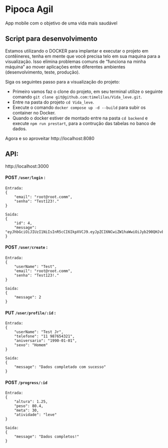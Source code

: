 # Pipoca Agil
App mobile com o objetivo de uma vida mais saudável

## Script para desenvolvimento

Estamos utilizando o DOCKER para implantar e executar o projeto em contêineres, tenha em mente que você precisa telo em sua maquina para a visualização. Isso elimina problemas comuns de “funciona na minha máquina” ao mover aplicações entre diferentes ambientes (desenvolvimento, teste, produção).

Siga os seguintes passo para a visualização do projeto:

* Primeiro vamos faz o clone do projeto, em seu terminal utilize o seguinte comando `git clone git@github.com:timelilas/Vida_leve.git`.
* Entre na pasta do projeto `cd Vida_leve`.
* Execute o comando `docker compose up -d --build` para subir os container no Docker.
* Quando o docker estiver de montado entre na pasta `cd backend` e execute `npm run prestart`, para a contrução das tabelas no banco de dados.

Agora e so aproveitar <a>http://localhost:8080</a> 

## API:
<a>http://localhost:3000</a>

#### POST `/user/login` :
    Entrada:
    {
        "email": "root@root.comm",
        "senha": "Test123!."
    }

    Saida:
    {
        "id": 4,
        "message": "eyJhbGciOiJIUzI1NiIsInR5cCI6IkpXVCJ9.eyJpZCI6NCwiZW1haWwiOiJyb290QHJvb3QuY29tbSIsInNlbmhhIjoiJDJhJDEwJEswZGVKc2JvSmM4WnNOMWJzSDVRNnVMS3c1dnFJRVc2ZXh5NU1HM3NWMXpMTXpHZHY2NmplIiwiaWF0IjoxNzI1NDEzNDAwLCJleHAiOjIxOTg3Nzc0MDB9.vXldqXKlWEZzsKwbk5a_0bIXbKHu83ec2ZoZHsVH2GU"
    }


#### POST `/user/create` :
    Entrada:
    {
        "userName": "Test",
        "email": "root@root.comm",
        "senha": "Test123!."
    }

    Saida:
    {
        "message": 2
    }


#### PUT `/user/profile/:id` :
    Entrada:
    {
        "userName": "Test Jr",
        "telefone": "11 987654321",
        "aniversario": "1990-01-01",
        "sexo": "Homem"
    }

    Saida: 
    {
        "message": "Dados completado com sucesso"
    }

#### POST  `/progress/:id`
    Entrada:
    {
        "altura": 1.25,
        "peso": 80.4,
        "meta": 30,
        "atividade": "leve"
    }

    Saida:
    {
        "message": "Dados completos!"
    }